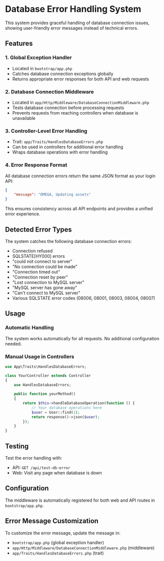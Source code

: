 # Database Error Handling System

This system provides graceful handling of database connection issues, showing user-friendly error messages instead of technical errors.

## Features

### 1. Global Exception Handler
- Located in `bootstrap/app.php`
- Catches database connection exceptions globally
- Returns appropriate error responses for both API and web requests

### 2. Database Connection Middleware
- Located in `app/Http/Middleware/DatabaseConnectionMiddleware.php`
- Tests database connection before processing requests
- Prevents requests from reaching controllers when database is unavailable

### 3. Controller-Level Error Handling
- Trait: `app/Traits/HandlesDatabaseErrors.php`
- Can be used in controllers for additional error handling
- Wraps database operations with error handling

### 4. Error Response Format

All database connection errors return the same JSON format as your login API:

```json
{
    "message": "OMEGA, Updating assets"
}
```

This ensures consistency across all API endpoints and provides a unified error experience.

## Detected Error Types

The system catches the following database connection errors:
- Connection refused
- SQLSTATE[HY000] errors
- "could not connect to server"
- "No connection could be made"
- "Connection timed out"
- "Connection reset by peer"
- "Lost connection to MySQL server"
- "MySQL server has gone away"
- "Can't connect to MySQL server"
- Various SQLSTATE error codes (08006, 08001, 08003, 08004, 08007)

## Usage

### Automatic Handling
The system works automatically for all requests. No additional configuration needed.

### Manual Usage in Controllers
```php
use App\Traits\HandlesDatabaseErrors;

class YourController extends Controller
{
    use HandlesDatabaseErrors;
    
    public function yourMethod()
    {
        return $this->handleDatabaseOperation(function () {
            // Your database operations here
            $user = User::find(1);
            return response()->json($user);
        });
    }
}
```

## Testing

Test the error handling with:
- API: `GET /api/test-db-error`
- Web: Visit any page when database is down

## Configuration

The middleware is automatically registered for both web and API routes in `bootstrap/app.php`.

## Error Message Customization

To customize the error message, update the message in:
- `bootstrap/app.php` (global exception handler)
- `app/Http/Middleware/DatabaseConnectionMiddleware.php` (middleware)
- `app/Traits/HandlesDatabaseErrors.php` (trait)
